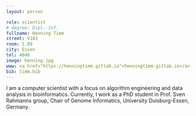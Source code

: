 ```yaml
---
layout: person

role: scientist
# degree: Dipl.-Inf.
fullname: Henning Timm
street: V183
room: 1.09
city: Essen
tel: 4046
image: henning.jpg
www: <a href="https://henningtimm.gitlab.io">henningtimm.gitlab.io</a>
bib: timm.bib
---
```


I am a computer scientist with a focus on algorithm engineering and data analysis in bioinformatics.
Currently, I work as a PhD student in Prof. Sven Rahmanns group, Chair of Genome Informatics, University Duisburg-Essen, Germany.
